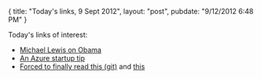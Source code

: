 {
   title: "Today's links, 9 Sept 2012",
   layout: "post",
   pubdate: "9/12/2012 6:48 PM"
}


Today's links of interest:

 - [Michael Lewis on Obama](http://www.vanityfair.com/politics/2012/10/michael-lewis-profile-barack-obama)
 - [An Azure startup tip](http://stackoverflow.com/questions/9303194/orchard-performance-on-azure/9305417#9305417)
 - [Forced to finally read this (git)](http://git-scm.com/book) and [this](http://www.sbf5.com/~cduan/technical/git/git-1.shtml)
